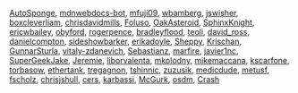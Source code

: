 [AutoSponge](/en-US/profiles/AutoSponge),
[mdnwebdocs-bot](/en-US/profiles/mdnwebdocs-bot),
[mfuji09](/en-US/profiles/mfuji09),
[wbamberg](/en-US/profiles/wbamberg),
[jswisher](/en-US/profiles/jswisher),
[boxcleverliam](/en-US/profiles/boxcleverliam),
[chrisdavidmills](/en-US/profiles/chrisdavidmills),
[Foluso](/en-US/profiles/Foluso),
[OakAsteroid](/en-US/profiles/OakAsteroid),
[SphinxKnight](/en-US/profiles/SphinxKnight),
[ericwbailey](/en-US/profiles/ericwbailey),
[obyford](/en-US/profiles/obyford),
[rogerpence](/en-US/profiles/rogerpence),
[bradleyflood](/en-US/profiles/bradleyflood),
[teoli](/en-US/profiles/teoli),
[david\_ross](/en-US/profiles/david_ross),
[danielcompton](/en-US/profiles/danielcompton),
[sideshowbarker](/en-US/profiles/sideshowbarker),
[erikadoyle](/en-US/profiles/erikadoyle),
[Sheppy](/en-US/profiles/Sheppy), [Krischan](/en-US/profiles/Krischan),
[GunnarSturla](/en-US/profiles/GunnarSturla),
[vitaly-zdanevich](/en-US/profiles/vitaly-zdanevich),
[Sebastianz](/en-US/profiles/Sebastianz),
[marfire](/en-US/profiles/marfire),
[javier1nc](/en-US/profiles/javier1nc),
[SuperGeekJake](/en-US/profiles/SuperGeekJake),
[Jeremie](/en-US/profiles/Jeremie),
[liborvalenta](/en-US/profiles/liborvalenta),
[mkolodny](/en-US/profiles/mkolodny),
[mikemaccana](/en-US/profiles/mikemaccana),
[kscarfone](/en-US/profiles/kscarfone),
[torbasow](/en-US/profiles/torbasow),
[ethertank](/en-US/profiles/ethertank),
[tregagnon](/en-US/profiles/tregagnon),
[tshinnic](/en-US/profiles/tshinnic),
[zuzusik](/en-US/profiles/zuzusik),
[medicdude](/en-US/profiles/medicdude),
[metusf](/en-US/profiles/metusf), [fscholz](/en-US/profiles/fscholz),
[chrisjshull](/en-US/profiles/chrisjshull),
[cers](/en-US/profiles/cers), [karbassi](/en-US/profiles/karbassi),
[McGurk](/en-US/profiles/McGurk), [osdm](/en-US/profiles/osdm),
[Crash](/en-US/profiles/Crash)
